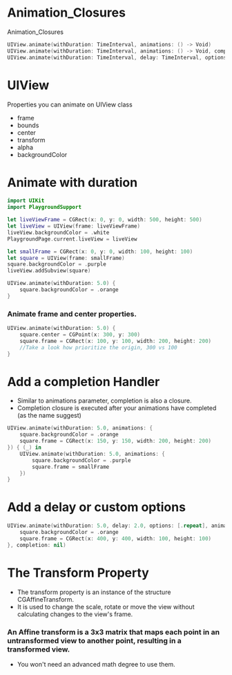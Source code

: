 # Animation_Closures
Animation_Closures

```swift
UIView.animate(withDuration: TimeInterval, animations: () -> Void)
UIView.animate(withDuration: TimeInterval, animations: () -> Void, completion: ((Bool) -> Void)?((Bool) -> Void)?(Bool) -> Void)
UIView.animate(withDuration: TimeInterval, delay: TimeInterval, options: UIView.AnimationOptions, animations: () -> Void, completion: ((Bool) -> Void)?)
```

# UIView

Properties you can animate on UIView class

- frame
- bounds
- center
- transform
- alpha
- backgroundColor

# Animate with duration

```swift
import UIKit
import PlaygroundSupport

let liveViewFrame = CGRect(x: 0, y: 0, width: 500, height: 500)
let liveView = UIView(frame: liveViewFrame)
liveView.backgroundColor = .white
PlaygroundPage.current.liveView = liveView

let smallFrame = CGRect(x: 0, y: 0, width: 100, height: 100)
let square = UIView(frame: smallFrame)
square.backgroundColor = .purple
liveView.addSubview(square)

UIView.animate(withDuration: 5.0) {
    square.backgroundColor = .orange
}
```

### Animate frame and center properties.

```swift
UIView.animate(withDuration: 5.0) {
    square.center = CGPoint(x: 300, y: 300)
    square.frame = CGRect(x: 100, y: 100, width: 200, height: 200)
    //Take a look how prioritize the origin, 300 vs 100
}
```

# Add a completion Handler

- Similar to animations parameter, completion is also a closure.
- Completion closure is executed after your animations have completed (as the name suggest)

```swift
UIView.animate(withDuration: 5.0, animations: {
    square.backgroundColor = .orange
    square.frame = CGRect(x: 150, y: 150, width: 200, height: 200)
}) { (_) in
    UIView.animate(withDuration: 5.0, animations: {
        square.backgroundColor = .purple
        square.frame = smallFrame
    })
}
```

# Add a delay or custom options

```swift
UIView.animate(withDuration: 5.0, delay: 2.0, options: [.repeat], animations: {
    square.backgroundColor = .orange
    square.frame = CGRect(x: 400, y: 400, width: 100, height: 100)
}, completion: nil)
```

# The Transform Property

- The transform property is an instance of the structure CGAffineTransform.
- It is used to change the scale, rotate or move the view without calculating changes to the view's frame.

### An Affine transform is a 3x3 matrix that maps each point in an untransformed view to another point, resulting in a transformed view.

- You won't need an advanced math degree to use them.






